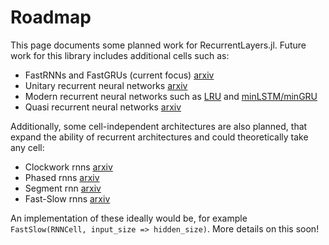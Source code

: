 # Roadmap
This page documents some planned work for RecurrentLayers.jl.
Future work for this library includes additional cells such as:

 - FastRNNs and FastGRUs (current focus) [arxiv](https://arxiv.org/abs/1901.02358)
 - Unitary recurrent neural networks [arxiv](https://arxiv.org/abs/1611.00035)
 - Modern recurrent neural networks such as [LRU](https://arxiv.org/abs/2303.06349) 
   and [minLSTM/minGRU](https://arxiv.org/abs/2410.01201)
 - Quasi recurrent neural networks [arxiv](https://arxiv.org/abs/1611.01576)

Additionally, some cell-independent architectures are also planned,
that expand the ability of recurrent architectures and could theoretically take
any cell:

 - Clockwork rnns [arxiv](https://arxiv.org/abs/1402.3511)
 - Phased rnns [arxiv](https://arxiv.org/abs/1610.09513)
 - Segment rnn [arxiv](https://arxiv.org/abs/2308.11200)
 - Fast-Slow rnns [arxiv](https://arxiv.org/abs/1705.08639)

An implementation of these ideally would be,
for example `FastSlow(RNNCell, input_size => hidden_size)`.
More details on this soon!